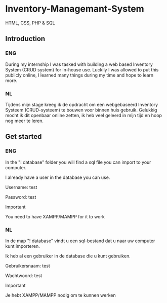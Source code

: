 # Inventory-Managemant-System
HTML, CSS, PHP & SQL

## Introduction
### ENG
During my internship I was tasked with building a web based Inventory System (CRUD system) for in-house use. 
Luckily I was allowed to put this publicly online, I learned many things during my time and hope to learn more.

### NL
Tijdens mijn stage kreeg ik de opdracht om een ​​webgebaseerd Inventory Systeem (CRUD-systeem) te bouwen voor binnen huis gebruik. 
Gelukkig mocht ik dit openbaar online zetten, ik heb veel geleerd in mijn tijd en hoop nog meer te leren.

## Get started
### ENG
In the "! database" folder you will find a sql file you can import to your computer.

I already have a user in the database you can use.

Username: test

Password: test

>[!IMPORTANT]
> You need to have XAMPP/MAMPP for it to work

### NL
In de map "! database" vindt u een sql-bestand dat u naar uw computer kunt importeren.

Ik heb al een gebruiker in de database die u kunt gebruiken.

Gebruikersnaam: test

Wachtwoord: test

>[!IMPORTANT]
> Je hebt XAMPP/MAMPP nodig om te kunnen werken
